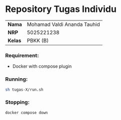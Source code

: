 # Repository Tugas Individu
|||
|-|-|
|**Nama**|Mohamad Valdi Ananda Tauhid|
|**NRP**|5025221238|
|**Kelas**|PBKK (B)|

### Requirement: 
- Docker with compose plugin

### Running:
```sh
sh tugas-X/run.sh
```

### Stopping:
```sh
docker compose down
```